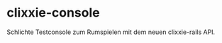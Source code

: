 clixxie-console
===============

Schlichte Testconsole zum Rumspielen mit dem neuen clixxie-rails API.